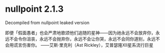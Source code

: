 # nullpoint 2.1.3
Decompiled from nullpoint leaked version 

即便「假面愚者」也会严肃地歌颂他们追随的星神——因为祂永远不会放弃你，永远不会令你沮丧，永远不会抛弃你，永远不会让你哭，永远不会同你道别，永远不会用谎言伤害你。
——艾斯·里克利（Ast Rickley），艾普瑟隆Ⅻ星系流行巨星